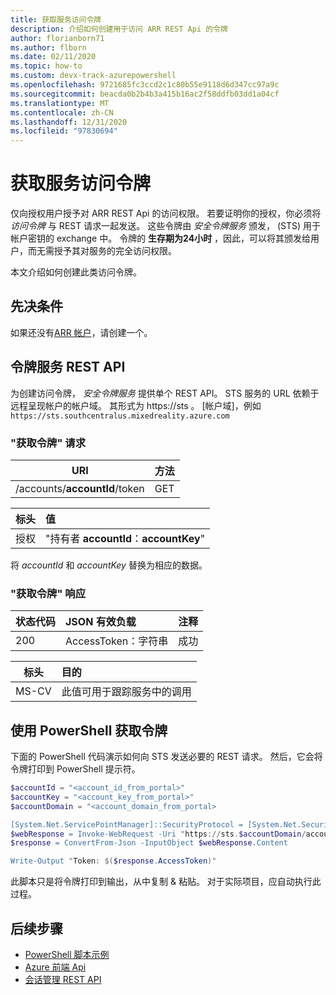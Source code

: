 ```yaml
---
title: 获取服务访问令牌
description: 介绍如何创建用于访问 ARR REST Api 的令牌
author: florianborn71
ms.author: flborn
ms.date: 02/11/2020
ms.topic: how-to
ms.custom: devx-track-azurepowershell
ms.openlocfilehash: 9721685fc3ccd2c1c80b55e9118d6d347cc97a9c
ms.sourcegitcommit: beacda0b2b4b3a415b16ac2f58ddfb03dd1a04cf
ms.translationtype: MT
ms.contentlocale: zh-CN
ms.lasthandoff: 12/31/2020
ms.locfileid: "97830694"
---
```

# <a name="get-service-access-tokens"></a>获取服务访问令牌

仅向授权用户授予对 ARR REST Api 的访问权限。 若要证明你的授权，你必须将 *访问令牌* 与 REST 请求一起发送。 这些令牌由 *安全令牌服务* 颁发， (STS) 用于帐户密钥的 exchange 中。 令牌的 **生存期为24小时** ，因此，可以将其颁发给用户，而无需授予其对服务的完全访问权限。

本文介绍如何创建此类访问令牌。

## <a name="prerequisites"></a>先决条件

如果还没有[ARR 帐户](create-an-account.md)，请创建一个。

## <a name="token-service-rest-api"></a>令牌服务 REST API

为创建访问令牌， *安全令牌服务* 提供单个 REST API。 STS 服务的 URL 依赖于远程呈现帐户的帐户域。 其形式为 https://sts 。 [帐户域]，例如 `https://sts.southcentralus.mixedreality.azure.com`

### <a name="get-token-request"></a>"获取令牌" 请求

| URI | 方法 |
|-----------|:-----------|
| /accounts/**accountId**/token | GET |

| 标头 | 值 |
|--------|:------|
| 授权 | "持有者 **accountId**：**accountKey**" |

将 *accountId* 和 *accountKey* 替换为相应的数据。

### <a name="get-token-response"></a>"获取令牌" 响应

| 状态代码 | JSON 有效负载 | 注释 |
|-----------|:-----------|:-----------|
| 200 | AccessToken：字符串 | 成功 |

| 标头 | 目的 |
|--------|:------|
| MS-CV | 此值可用于跟踪服务中的调用 |

## <a name="getting-a-token-using-powershell"></a>使用 PowerShell 获取令牌

下面的 PowerShell 代码演示如何向 STS 发送必要的 REST 请求。 然后，它会将令牌打印到 PowerShell 提示符。

```PowerShell
$accountId = "<account_id_from_portal>"
$accountKey = "<account_key_from_portal>"
$accountDomain = "<account_domain_from_portal>

[System.Net.ServicePointManager]::SecurityProtocol = [System.Net.SecurityProtocolType]::Tls12;
$webResponse = Invoke-WebRequest -Uri "https://sts.$accountDomain/accounts/$accountId/token" -Method Get -Headers @{ Authorization = "Bearer ${accountId}:$accountKey" }
$response = ConvertFrom-Json -InputObject $webResponse.Content

Write-Output "Token: $($response.AccessToken)"
```

此脚本只是将令牌打印到输出，从中复制 & 粘贴。 对于实际项目，应自动执行此过程。

## <a name="next-steps"></a>后续步骤

* [PowerShell 脚本示例](../samples/powershell-example-scripts.md)
* [Azure 前端 Api](../how-tos/frontend-apis.md)
* [会话管理 REST API](../how-tos/session-rest-api.md)
